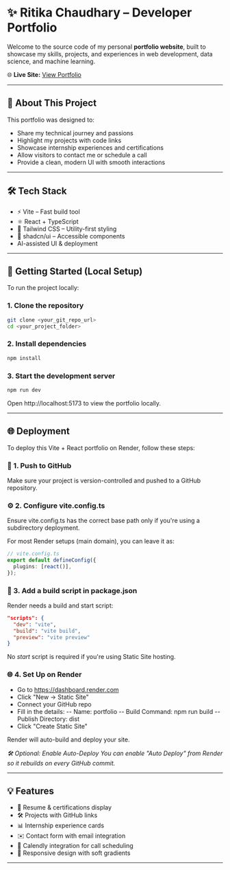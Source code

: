 # ✨ Ritika Chaudhary – Developer Portfolio

Welcome to the source code of my personal **portfolio website**, built to showcase my skills, projects, and experiences in web development, data science, and machine learning.

🌐 **Live Site:** [View Portfolio](https://ritikas-portfolio-website.onrender.com/)

---

## 📌 About This Project

This portfolio was designed to:

- Share my technical journey and passions  
- Highlight my projects with code links  
- Showcase internship experiences and certifications  
- Allow visitors to contact me or schedule a call  
- Provide a clean, modern UI with smooth interactions  

---

## 🛠️ Tech Stack

- ⚡ Vite – Fast build tool  
- ⚛️ React + TypeScript  
- 💨 Tailwind CSS – Utility-first styling  
- 🧱 shadcn/ui – Accessible components  
- AI-assisted UI & deployment  

---

## 🚀 Getting Started (Local Setup)

To run the project locally:

### 1. Clone the repository

```bash
git clone <your_git_repo_url>
cd <your_project_folder>
```

### 2. Install dependencies
```bash
npm install
```

### 3. Start the development server
```bash
npm run dev
```
Open http://localhost:5173 to view the portfolio locally.

---

## 🌐 Deployment
To deploy this Vite + React portfolio on Render, follow these steps:

### 📁 1. Push to GitHub
Make sure your project is version-controlled and pushed to a GitHub repository.

### ⚙️ 2. Configure vite.config.ts
Ensure vite.config.ts has the correct base path only if you're using a subdirectory deployment.

For most Render setups (main domain), you can leave it as:

```ts
// vite.config.ts
export default defineConfig({
  plugins: [react()],
});
```

### 🧪 3. Add a build script in package.json
Render needs a build and start script:

```json
"scripts": {
  "dev": "vite",
  "build": "vite build",
  "preview": "vite preview"
}
```
No *start* script is required if you're using Static Site hosting.

### 🌐 4. Set Up on Render
- Go to https://dashboard.render.com
- Click "New → Static Site"
- Connect your GitHub repo
- Fill in the details:
-- Name: portfolio
-- Build Command: npm run build
-- Publish Directory: dist
- Click "Create Static Site"

Render will auto-build and deploy your site.

*🛠 Optional: Enable Auto-Deploy
You can enable "Auto Deploy" from Render so it rebuilds on every GitHub commit.*

---

## 💡 Features

- 📄 Resume & certifications display
- 🛠️ Projects with GitHub links
- 📊 Internship experience cards
- ✉️ Contact form with email integration
- 📅 Calendly integration for call scheduling
- 🌙 Responsive design with soft gradients

---
